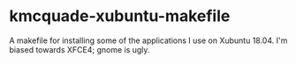 # kmcquade-xubuntu-makefile

A makefile for installing some of the applications I use on Xubuntu 18.04. I'm biased towards XFCE4; gnome is ugly.